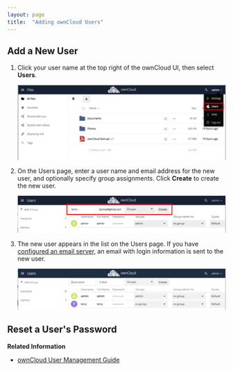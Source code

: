 ```yaml
---
layout: page
title:  "Adding ownCloud Users"
---
```


## Add a New User

1. Click your user name at the top right of the ownCloud UI, then select **Users**.

   ![Select Users](../images/select-users.png)

2. On the Users page, enter a user name and email address for the new user, and optionally specify group assignments. Click **Create** to create the new user.

   ![Add new user](../images/add-new-user.png)

3. The new user appears in the list on the Users page. If you have [configured an email server](https://doc.owncloud.org/server/latest/admin_manual/configuration/server/email_configuration.html), an email with login information is sent to the new user.

   ![New user added](../images/new-user-added.png)

## Reset a User's Password   

**Related Information**

* [ownCloud User Management Guide](https://doc.owncloud.org/server/latest/admin_manual/configuration/user/)  
